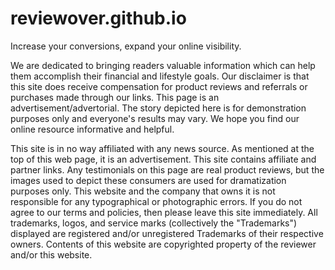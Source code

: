reviewover.github.io
====================

Increase your conversions, expand your online visibility.

We are dedicated to bringing readers valuable information which can help them accomplish their financial and lifestyle goals. Our disclaimer is that this site does receive compensation for product reviews and referrals or purchases made through our links. This page is an advertisement/advertorial. The story depicted here is for demonstration purposes only and everyone's results may vary. We hope you find our online resource informative and helpful.

This site is in no way affiliated with any news source. As mentioned at the top of this web page, it is an advertisement. This site contains affiliate and partner links. Any testimonials on this page are real product reviews, but the images used to depict these consumers are used for dramatization purposes only. This website and the company that owns it is not responsible for any typographical or photographic errors. If you do not agree to our terms and policies, then please leave this site immediately. All trademarks, logos, and service marks (collectively the "Trademarks") displayed are registered and/or unregistered Trademarks of their respective owners. Contents of this website are copyrighted property of the reviewer and/or this website.
